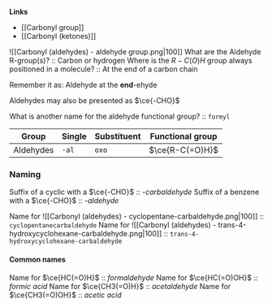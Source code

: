 **Links**
- [[Carbonyl group]] 
- [[Carbonyl (ketones)]] 

![[Carbonyl (aldehydes) - aldehyde group.png|100]]
What are the Aldehyde R-group(s)? :: Carbon or hydrogen
Where is the $R-C(O)H$ group always positioned in a molecule? :: At the end of a carbon chain

Remember it as: Aldehyde at the **end**-ehyde

Aldehydes may also be presented as $\ce{-CHO}$

What is another name for the aldehyde functional group? :: `formyl`

| Group           | Single        | Substituent | Functional group   |
| --------------- | ------------- | ----------- | ------------------ |
| Aldehydes       | `-al`         | `oxo`       | $\ce{R-C(=O)H}$    |


### Naming
Suffix of a cyclic with a $\ce{-CHO}$ :: *-carbaldehyde*
Suffix of a benzene with a $\ce{-CHO}$ :: *-aldehyde*

Name for ![[Carbonyl (aldehydes) - cyclopentane-carbaldehyde.png|100]] :: `cyclopentanecarbaldehyde`
Name for ![[Carbonyl (aldehydes) - trans-4-hydroxycyclohexane-carbaldehyde.png|100]] :: `trans-4-hydroxycyclohexane-carbaldehyde`

#### Common names
Name for $\ce{HC(=O)H}$ :: *formaldehyde*
Name for $\ce{HC(=O)OH}$ :: *formic acid*
Name for $\ce{CH3(=O)H}$ :: *acetaldehyde*
Name for $\ce{CH3(=O)OH}$ :: *acetic acid*

